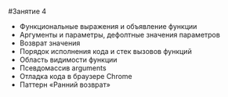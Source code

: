 #Занятие 4

- Функциональные выражения и объявление функции
- Аргументы и параметры, дефолтные значения параметров
- Возврат значения
- Порядок исполнения кода и стек вызовов функций
- Область видимости функции
- Псевдомассив arguments
- Отладка кода в браузере Chrome
- Паттерн «Ранний возврат»
